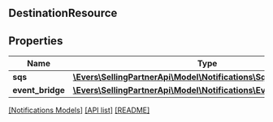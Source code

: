 ## DestinationResource

## Properties

Name | Type | Description | Notes
------------ | ------------- | ------------- | -------------
**sqs** | [**\Evers\SellingPartnerApi\Model\Notifications\SqsResource**](SqsResource.md) |  | [optional]
**event_bridge** | [**\Evers\SellingPartnerApi\Model\Notifications\EventBridgeResource**](EventBridgeResource.md) |  | [optional]

[[Notifications Models]](../) [[API list]](../../Api) [[README]](../../../README.md)
